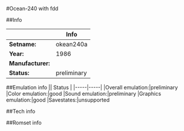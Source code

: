 #Ocean-240 with fdd

##Info

||Info|
|-----|-----|
|**Setname:**|okean240a
|**Year:**|1986
|**Manufacturer:**|<unknown>
|**Status:**|preliminary

##Emulation info
|| Status |
|-----|-----|
|Overall emulation:|preliminary
|Color emulation:|good
|Sound emulation:|preliminary
|Graphics emulation:|good
|Savestates:|unsupported

##Tech info

##Romset info

<!--- START OF EDITED COMMENT DO NOT TOUCH TEXT ABOVE-->
